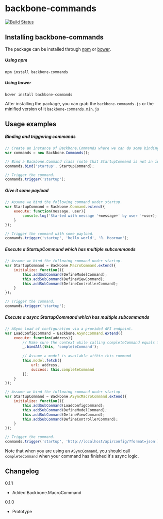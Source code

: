 # backbone-commands

[![Build Status](https://secure.travis-ci.org/moorinteractive/backbone-commands.png?branch=master)](https://travis-ci.org/moorinteractive/backbone-commands)

## Installing backbone-commands

The package can be installed through [npm](https://npmjs.org/) or [bower](http://bower.io/).

##### Using npm
```shell
npm install backbone-commands
```

##### Using bower
```shel
bower install backbone-commands
```

After installing the package, you can grab the `backbone-commands.js` or the minified version of it `backbone-commands.min.js`

## Usage examples

##### Binding and triggering commands
```js
// Create an instance of Backbone.Commands where we can do some bindings.
var commands = new Backbone.Commands();

// Bind a Backbone.Command class (note that StartupCommand is not an instance).
commands.bind('startup', StartupCommand);

// Trigger the command.
commands.trigger('startup');
```

##### Give it some payload
```js
// Assume we bind the following command under startup.
var StartupCommand = Backbone.Command.extend({
    execute: function(message, user){
        console.log('Started with message '+message+' by user '+user);
    }
});

// Trigger the command with some payload.
commands.trigger('startup', 'hello world', 'R. Moorman');
```

##### Execute a StartupCommand which has multiple subcommands
```js
// Assume we bind the following command under startup.
var StartupCommand = Backbone.MacroCommand.extend({
    initialize: function(){
        this.addSubCommand(DefineModelCommand);
        this.addSubCommand(DefineViewCommand);
        this.addSubCommand(DefineControllerCommand);
    }
});

// Trigger the command.
commands.trigger('startup');
```

##### Execute a async  StartupCommand which has multiple subcommands
```js
// ASync load of configuration via a provided API endpoint.
var LoadConfigCommand = Backbone.ASyncCommand.extend({
    execute: function(address){
        // Make sure the context while calling completeCommand equals the command
        _.bindAll(this, 'completeCommand');
        
        // Assume a model is available within this command
        this.model.fetch({
            url: address,
            success: this.completeCommand
        });
    }
});

// Assume we bind the following command under startup.
var StartupCommand = Backbone.ASyncMacroCommand.extend({
    initialize: function(){
        this.addSubCommand(LoadConfigCommand);
        this.addSubCommand(DefineModelCommand);
        this.addSubCommand(DefineViewCommand);
        this.addSubCommand(DefineControllerCommand);
    }
});

// Trigger the command.
commands.trigger('startup', 'http://localhost/api/config/?format=json');
```

Note that when you are using an ``ASyncCommand``, you should call ``completeCommand`` when your command has finished it's async logic.

## Changelog

0.1.1

* Added Backbone.MacroCommand


0.1.0

* Prototype
